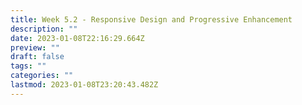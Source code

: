 ```yaml
---
title: Week 5.2 - Responsive Design and Progressive Enhancement
description: ""
date: 2023-01-08T22:16:29.664Z
preview: ""
draft: false
tags: ""
categories: ""
lastmod: 2023-01-08T23:20:43.482Z
---
```

